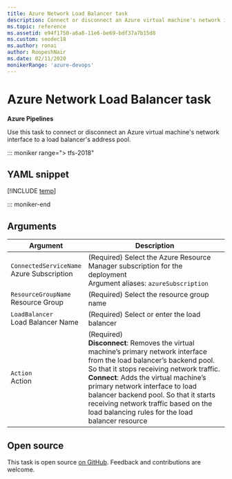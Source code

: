 ```yaml
---
title: Azure Network Load Balancer task
description: Connect or disconnect an Azure virtual machine's network interface to a load balancer's address pool
ms.topic: reference
ms.assetid: e94f1750-a6a8-11e6-be69-bdf37a7b15d8
ms.custom: seodec18
ms.author: ronai
author: RoopeshNair
ms.date: 02/11/2020
monikerRange: 'azure-devops'
---
```


# Azure Network Load Balancer task

**Azure Pipelines**

Use this task to connect or disconnect an Azure virtual machine's network interface to a load balancer's address pool.

::: moniker range="> tfs-2018"

## YAML snippet

[!INCLUDE [temp](../includes/yaml/AzureNLBManagementV1.md)]

::: moniker-end

## Arguments

|Argument|Description|
|--- |--- |
|`ConnectedServiceName`<br/>Azure Subscription|(Required) Select the Azure Resource Manager subscription for the deployment <br/>Argument aliases: `azureSubscription`|
|`ResourceGroupName`<br/>Resource Group|(Required) Select the resource group name|
|`LoadBalancer`<br/>Load Balancer Name|(Required) Select or enter the load balancer|
|`Action`<br/>Action|(Required) <br/> **Disconnect**: Removes the virtual machine’s primary network interface from the load balancer’s backend pool. So that it stops receiving network traffic. <br/>**Connect**: Adds the virtual machine’s primary network interface to load balancer backend pool. So that it starts receiving network traffic based on the load balancing rules for the load balancer resource|

## Open source

This task is open source [on GitHub](https://github.com/Microsoft/azure-pipelines-tasks). Feedback and contributions are welcome.

